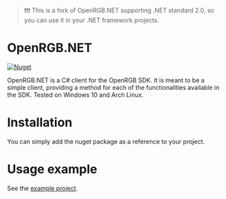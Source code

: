 > ❗❗❗
> This is a fork of OpenRGB.NET supporting .NET 
> standard 2.0, so you can use it in your .NET framework projects.

# OpenRGB.NET
[![Nuget](https://img.shields.io/nuget/v/OpenRGB.NET)](https://www.nuget.org/packages/OpenRGB.NET)

OpenRGB.NET is a C# client for the OpenRGB SDK. It is meant to be a simple client, providing a method for each of the functionalities available in the SDK.
Tested on Windows 10 and Arch Linux.

# Installation
You can simply add the nuget package as a reference to your project.

# Usage example

See the [example project](src/OpenRGB.NET.Example/Program.cs).
